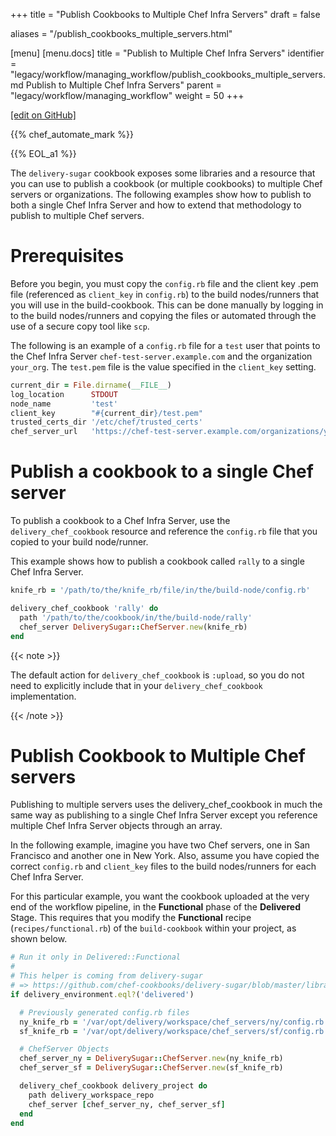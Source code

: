 +++
title = "Publish Cookbooks to Multiple Chef Infra Servers"
draft = false

aliases = "/publish_cookbooks_multiple_servers.html"

[menu]
  [menu.docs]
    title = "Publish to Multiple Chef Infra Servers"
    identifier = "legacy/workflow/managing_workflow/publish_cookbooks_multiple_servers.md Publish to Multiple Chef Infra Servers"
    parent = "legacy/workflow/managing_workflow"
    weight = 50
+++    

[\[edit on GitHub\]](https://github.com/chef/chef-web-docs/blob/master/content/publish_cookbooks_multiple_servers.md)

<meta name="robots" content="noindex">

{{% chef_automate_mark %}}

{{% EOL_a1 %}}

The `delivery-sugar` cookbook exposes some libraries and a resource that
you can use to publish a cookbook (or multiple cookbooks) to multiple
Chef servers or organizations. The following examples show how to
publish to both a single Chef Infra Server and how to extend that
methodology to publish to multiple Chef servers.

Prerequisites
=============

Before you begin, you must copy the `config.rb` file and the client key
.pem file (referenced as `client_key` in `config.rb`) to the build
nodes/runners that you will use in the build-cookbook. This can be done
manually by logging in to the build nodes/runners and copying the files
or automated through the use of a secure copy tool like `scp`.

The following is an example of a `config.rb` file for a `test` user that
points to the Chef Infra Server `chef-test-server.example.com` and the
organization `your_org`. The `test.pem` file is the value specified in
the `client_key` setting.

``` ruby
current_dir = File.dirname(__FILE__)
log_location      STDOUT
node_name         'test'
client_key        "#{current_dir}/test.pem"
trusted_certs_dir '/etc/chef/trusted_certs'
chef_server_url   'https://chef-test-server.example.com/organizations/your_org'
```

Publish a cookbook to a single Chef server
==========================================

To publish a cookbook to a Chef Infra Server, use the
`delivery_chef_cookbook` resource and reference the `config.rb` file
that you copied to your build node/runner.

This example shows how to publish a cookbook called `rally` to a single
Chef Infra Server.

``` ruby
knife_rb = '/path/to/the/knife_rb/file/in/the/build-node/config.rb'

delivery_chef_cookbook 'rally' do
  path '/path/to/the/cookbook/in/the/build-node/rally'
  chef_server DeliverySugar::ChefServer.new(knife_rb)
end
```

{{< note >}}

The default action for `delivery_chef_cookbook` is `:upload`, so you do
not need to explicitly include that in your `delivery_chef_cookbook`
implementation.

{{< /note >}}

Publish Cookbook to Multiple Chef servers
=========================================

Publishing to multiple servers uses the delivery_chef_cookbook in much
the same way as publishing to a single Chef Infra Server except you
reference multiple Chef Infra Server objects through an array.

In the following example, imagine you have two Chef servers, one in San
Francisco and another one in New York. Also, assume you have copied the
correct `config.rb` and `client_key` files to the build nodes/runners
for each Chef Infra Server.

For this particular example, you want the cookbook uploaded at the very
end of the workflow pipeline, in the **Functional** phase of the
**Delivered** Stage. This requires that you modify the **Functional**
recipe (`recipes/functional.rb`) of the `build-cookbook` within your
project, as shown below.

``` ruby
# Run it only in Delivered::Functional
#
# This helper is coming from delivery-sugar
# => https://github.com/chef-cookbooks/delivery-sugar/blob/master/libraries/delivery_dsl.rb#L105,L113
if delivery_environment.eql?('delivered')

  # Previously generated config.rb files
  ny_knife_rb = '/var/opt/delivery/workspace/chef_servers/ny/config.rb'
  sf_knife_rb = '/var/opt/delivery/workspace/chef_servers/sf/config.rb'

  # ChefServer Objects
  chef_server_ny = DeliverySugar::ChefServer.new(ny_knife_rb)
  chef_server_sf = DeliverySugar::ChefServer.new(sf_knife_rb)

  delivery_chef_cookbook delivery_project do
    path delivery_workspace_repo
    chef_server [chef_server_ny, chef_server_sf]
  end
end
```
